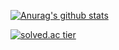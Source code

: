 
[![Anurag's github stats](https://github-readme-stats.vercel.app/api?username=JeongGod&theme=radical&show_icons=true)](https://github.com/JeongGod/github-readme-stats)

[![solved.ac tier](http://mazassumnida.wtf/api/generate_badge?boj=jeonggu223)](https://solved.ac/jeonggu223)
<!--
**JeongGod/JeongGOd** is a ✨ _special_ ✨ repository because its `README.md` (this file) appears on your GitHub profile.

Here are some ideas to get you started:

- 🔭 I’m currently working on ...
- 🌱 I’m currently learning ...
- 👯 I’m looking to collaborate on ...
- 🤔 I’m looking for help with ...
- 💬 Ask me about ...
- 📫 How to reach me: ...
- 😄 Pronouns: ...
- ⚡ Fun fact: ...
-->
